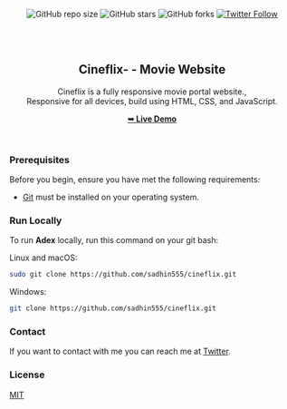<div align="center">
  
  ![GitHub repo size](https://img.shields.io/github/repo-size/sadhin555/cineflix)
  ![GitHub stars](https://img.shields.io/github/stars/sadhin555/cineflix?style=social)
  ![GitHub forks](https://img.shields.io/github/forks/sadhin555/cineflix?style=social)
[![Twitter Follow](https://img.shields.io/twitter/follow/sadhin555?style=social)](https://twitter.com/intent/follow?screen_name=sadhin555)

  <br />
  <br />

  <h2 align="center">Cineflix- - Movie Website</h2>

  Cineflix is a fully responsive movie portal website., <br />Responsive for all devices, build using HTML, CSS, and JavaScript.

  <a href="https://sadhin555.github.io/cineflix/"><strong>➥ Live Demo</strong></a>

</div>

<br />

### Prerequisites

Before you begin, ensure you have met the following requirements:

* [Git](https://git-scm.com/downloads "Download Git") must be installed on your operating system.

### Run Locally

To run **Adex** locally, run this command on your git bash:

Linux and macOS:

```bash
sudo git clone https://github.com/sadhin555/cineflix.git
```

Windows:

```bash
git clone https://github.com/sadhin555/cineflix.git
```

### Contact

If you want to contact with me you can reach me at [Twitter](https://www.twitter.com/sadhin555).

### License

[MIT](https://choosealicense.com/licenses/mit/)
